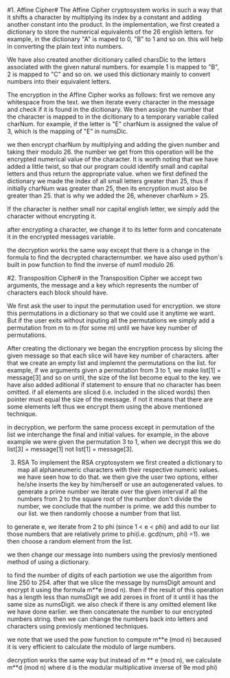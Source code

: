 #1. Affine Cipher#
The Affine Cipher cryptosystem works in such a way that it shifts a character by multiplying its index by a constant and adding 
another constant into the product. In the implementation, we first created a dictionary to store the numerical equivalents of the 
26 english letters. for example, in the dictionary "A" is maped to 0, "B" to 1 and so on. this will help in converting the plain text
into numbers.

We have also created another dicitionary called charsDic to the letters associated with the given natural numbers. for example 1 is mapped 
to "B", 2 is mapped to "C" and so on. we used this dictionary mainly to convert numbers into their equivalent letters.

The encryption in the Affine Cipher works as follows:
first we remove any whitespace from the text. we then iterate every character in the message and check if it is found in the dicitionary.
We then assign the number that the character is mapped to in the dicitionary to a temporary variable called charNum.
for example, if the letter is "E" charNum is assigned the value of 3, which is the mapping of "E" in numsDic.

we then encrypt charNum by multiplying and adding the given number and taking their modulo 26. the number we get from
this operation will be the encrypted numerical value of the character. It is worth noting that we have added a little twist, so that our 
program could identify small and capital letters and thus return the appropriate value. when we first defined the dictionary we made the index
of all small letters greater than 25, thus if initially charNum was greater than 25, then its encryption must also be greater than 25. that is why 
we added the 26, whenever charNum > 25.

If the character is neither small nor capital english letter, we simply add the character without encrypting it.

after encrypting a character, we change it to its letter form and concatenate it in the encrypted messages variable.

the decryption works the same way except that there is a change in the formula to find the decrypted characternumber.
we have also used python's built in pow function to find the inverse of num1 modulo 26.


#2. Transposition Cipher#
in the Transposition Cipher we accept two arguments, the message and a key which represents the number of characters each block
should have.

We first ask the user to input the permutation used for encryption. we store this permutations in a dictionary so that we could
use it anytime we want. But if the user exits without inputing all the permutations we simply add a permutation from m to m (for some m)
until we have key number of permutations.

After creating the dictionary we began the encryption process by slicing the given message so that each slice will have
key number of characters. after that we create an empty list and implemnt the permutations on the list. for example, if we arguments
given a permutation from 3 to 1, we make list[1] = message[3] and so on until, the size of the list become equal to the key.
we have also added aditional if statement to ensure that no character has been omitted. if all elements are sliced (i.e. included in the sliced words)
then pointer must equal the size of the message. if not it means that there are some elements left thus we encrypt them using the above 
mentioned technique.

in decryption, we perform the same process except in permutation of the list we interchange the final and initial values. for example, in the above example
we were given the permutation 3 to 1, when we decrypt this we do list[3] = message[1] not list[1] = message[3].


3. RSA
To implement the RSA cryptosystem we first created a dictionary to map all alphaneumeric characters with their respective numeric values. we have seen how to do that.
we then give the user two options, either he/she inserts the key by him/herself or use an autogenerated values. to generate a prime number we iterate over 
the given interval if all the numbers from 2 to the square root of the number don't divide the number, we conclude that the number is prime. we add this number 
to our list. we then randomly choose a number from that list.

to generate e, we iterate from 2 to phi (since 1 < e < phi) and add to our list those numbers that are relatively prime to phi(i.e. gcd(num, phi) =1).
we then choose a random element from the list.

we then change our message into numbers using the previosly mentioned method of using a dictionary.

to find the number of digits of each partiotion we use the algorithm from line 250 to 254. after that we slice the message by numsDigit amount
and encrypt it using the formula m**e (mod n). then if the result of this operation has a length less than numsDigit we add zeroes in front of it
until it has the same size as numsDigit. we also check if there is any omitted element like we have done earlier. we then 
concatenate the number to our encrypted numbers string. then we can change the numbers back into letters and characters using previosly mentioned 
techniques. 

we note that we used the pow function to compute m**e (mod n) becaused it is very efficient to calculate the modulo of large numbers.

decryption works the same way but instead of m ** e (mod n), we calculate m**d (mod n) where d is the modular multiplicative inverse of 9e mod phi)
